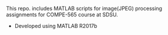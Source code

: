 This repo. includes MATLAB scripts for image(JPEG) processing assignments for
COMPE-565 course at SDSU.
- Developed using MATLAB R2017b
